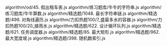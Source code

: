 algorithm/od/45. 假出租车表.js
algorithm/练习题库/牛牛的字符串.js
algorithm/练习题库/牛牛算数.js
algorithm/精选题/1048. 最长字符串链.js
algorithm/精选题/498. 对角线遍历.js
algorithm/力扣热题100/7_盛最多水的容器.js
algorithm/力扣热题100/20_接雨水.js
algorithm/精选题/622. 设计循环队列.js
algorithm/精选题/621. 任务调度器.js
algorithm/精选题/85. 最大矩形.js
algorithm/精选题/962. 最大宽度坡.js
algorithm/精选题/398. 随机数索引.js